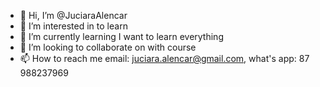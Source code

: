 - 👋 Hi, I’m @JuciaraAlencar
- 👀 I’m interested in to learn
- 🌱 I’m currently learning I want to learn everything
- 💞️ I’m looking to collaborate on with course
- 📫 How to reach me email: juciara.alencar@gmail.com, what's app: 87 988237969

<!---
JuciaraAlencar/JuciaraAlencar is a ✨ special ✨ repository because its `README.md` (this file) appears on your GitHub profile.
You can click the Preview link to take a look at your changes.
--->
